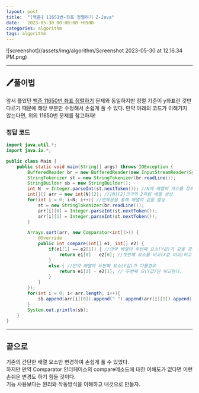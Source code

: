 ```yaml
---
layout: post
title:  "[백준] 11651번-좌표 정렬하기 2-Java"
date:   2023-05-30 00:00:00 +0900
categories: algorithm
tags: algorithm
---
```


![screenshot](/assets/img/algorithm/Screenshot 2023-05-30 at 12.16.34 PM.png)

---

## 🖊️풀이법

앞서 풀었던 <a href="https://chohyunhwa.github.io/algorithm/2023-05-29-백준-11650번-좌표-정렬하기-Java/">백준 11650번 좌표 정렬하기</a> 문제와 동일하지만 정렬 기준이 y좌표란 것만 다르기 때문에 해당 부분만 수정해서 손쉽게 풀 수 있다.
만약 아래의 코드가 이해가지 않는다면, 위의 11650번 문제를 참고하자!


### 정답 코드
```java
import java.util.*;
import java.io.*;

public class Main {
    public static void main(String[] args) throws IOException {
        BufferedReader br = new BufferedReader(new InputStreamReader(System.in));
        StringTokenizer st = new StringTokenizer(br.readLine());
        StringBuilder sb = new StringBuilder();
        int N  = Integer.parseInt(st.nextToken()); //N에 배열의 개수를 정의
        int[][] arr = new int[N][2]; //[N][2]크기의 2차원 배열 생성
        for(int i = 0; i<N; i++){ //반복문을 통해 배열의 값을 할당
            st = new StringTokenizer(br.readLine());
            arr[i][0] = Integer.parseInt(st.nextToken());
            arr[i][1] = Integer.parseInt(st.nextToken());
        }

        Arrays.sort(arr, new Comparator<int[]>() {
            @Override
            public int compare(int[] e1, int[] e2) {
                if(e1[1] == e2[1]) { //만약 배열의 두번째 요소(Y값)가 같을 경우
                    return e1[0] - e2[0]; //첫번째 요소를 비교(X값 비교)하고 양수,0,음수값을 반환한다.
                }
                else { //만약 배열의 두번째 요소(Y값)가 다를경우
                    return e1[1] - e2[1]; // 두번째 요(Y값)만 비교한다.
                }
            }
        });
        for(int i = 0; i< arr.length; i++){
            sb.append(arr[i][0]).append(" ").append(arr[i][1]).append('\n');
        }
        System.out.println(sb);
    }
}
```


---

## 끝으로

기존의 간단한 배열 요소만 변경하여 손쉽게 풀 수 있었다.<br>
하지만 만약 Comparator 인터페이스의 compare메소드에 대한 이해도가 없다면 이런 손쉬운 변경도 하기 힘들 것이다.<br>
기능 사용보다는 원리와 작동방식을 이해하고 내것으로 만들자.

